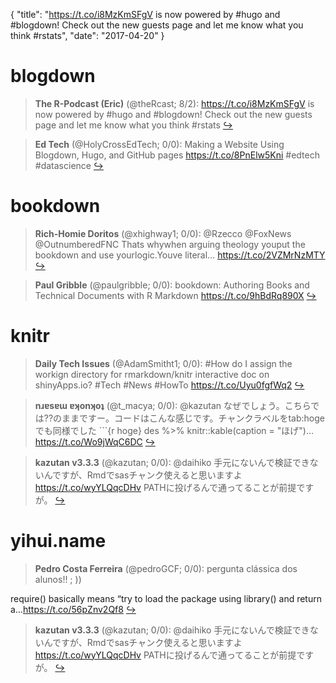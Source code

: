 {
  "title": "https://t.co/i8MzKmSFgV is now powered by #hugo and #blogdown! Check out the new guests page and let me know what you think #rstats",
  "date": "2017-04-20"
}

# blogdown

> **The R-Podcast (Eric)** (@theRcast; 8/2): https://t.co/i8MzKmSFgV is now powered by #hugo and #blogdown!  Check out the new guests page and let me know what you think #rstats  [&#8618;](https://twitter.com/xieyihui/status/854924314944163840)

<!-- -->


> **Ed Tech** (@HolyCrossEdTech; 0/0): Making a Website Using Blogdown, Hugo, and GitHub pages https://t.co/8PnElw5Kni #edtech #datascience  [&#8618;](https://twitter.com/xieyihui/status/855142314964025344)

<!-- -->


# bookdown

> **Rich-Homie Doritos** (@xhighway1; 0/0): @Rzecco @FoxNews @OutnumberedFNC Thats whywhen arguing theology youput the bookdown and use yourlogic.Youve literal… https://t.co/2VZMrNzMTY  [&#8618;](https://twitter.com/xieyihui/status/855140169820852227)

<!-- -->


> **Paul Gribble** (@paulgribble; 0/0): bookdown: Authoring Books and Technical Documents with R Markdown https://t.co/9hBdRq890X  [&#8618;](https://twitter.com/xieyihui/status/855031063143493632)

<!-- -->


# knitr

> **Daily Tech Issues** (@AdamSmitht1; 0/0): #How do I assign the workign directory for rmarkdown/knitr interactive doc on shinyApps.io?
#Tech #News #HowTo
https://t.co/Uyu0fgfWq2  [&#8618;](https://twitter.com/xieyihui/status/855157978663706624)

<!-- -->


> **nɹɐsɐɯ ɐʞonʞoʇ** (@t_macya; 0/0): @kazutan なぜでしょう。こちらでは??のままですー。コードはこんな感じです。チャンクラベルをtab:hogeでも同様でした
\`\`\`{r hoge}
des %&gt;%
knitr::kable(caption = "ほげ")… https://t.co/Wo9jWqC6DC  [&#8618;](https://twitter.com/xieyihui/status/855049350614888448)

<!-- -->


> **kazutan v3.3.3** (@kazutan; 0/0): @daihiko 手元にないんで検証できないんですが、Rmdでsasチャンク使えると思いますよ https://t.co/wyYLQqcDHv
PATHに投げるんで通ってることが前提ですが。  [&#8618;](https://twitter.com/xieyihui/status/854868010217086976)

<!-- -->


# yihui.name

> **Pedro Costa Ferreira** (@pedroGCF; 0/0): pergunta clássica dos alunos!! ; ))
>
require() basically means “try to load the package using library() and return a…https://t.co/56pZnv2Qf8  [&#8618;](https://twitter.com/xieyihui/status/855174850570207232)

<!-- -->


> **kazutan v3.3.3** (@kazutan; 0/0): @daihiko 手元にないんで検証できないんですが、Rmdでsasチャンク使えると思いますよ https://t.co/wyYLQqcDHv
PATHに投げるんで通ってることが前提ですが。  [&#8618;](https://twitter.com/xieyihui/status/854868010217086976)

<!-- -->


